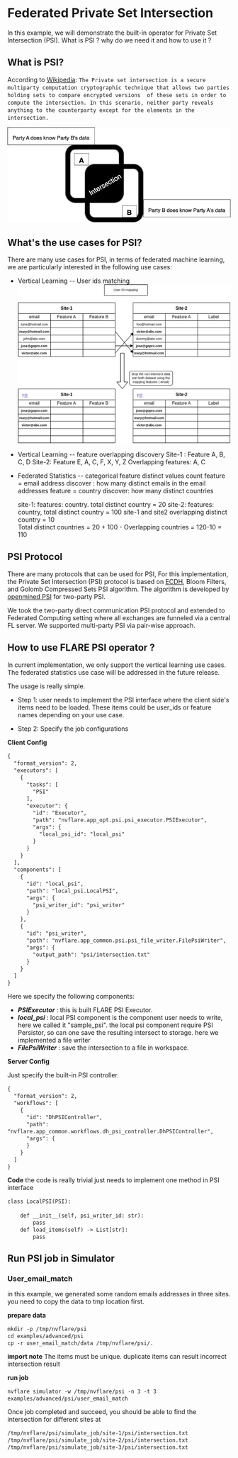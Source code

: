 # Federated Private Set Intersection

In this example, we will demonstrate the built-in operator for Private Set Intersection (PSI).
What is PSI ? why do we need it and how to use it ?  

## What is PSI?

According to [Wikipedia](https://en.wikipedia.org/wiki/Private_set_intersection): ```The Private set intersection is a
secure multiparty computation cryptographic technique that allows two parties holding sets to compare encrypted versions 
of these sets in order to compute the intersection. In this scenario, neither party reveals anything to the counterparty
except for the elements in the intersection.```

![psi.png](psi.png)

## What's the use cases for PSI?

There are many use cases for PSI, in terms of federated machine learning, we are particularly interested in the 
following use cases:
* Vertical Learning -- User ids matching
  ![user_id_match.png](user_id_intersect.png)

* Vertical Learning -- feature overlapping discovery
  Site-1 : Feature A, B, C, D
  Site-2: Feature E, A, C, F, X, Y, Z
  Overlapping features: A, C

* Federated Statistics -- categorical feature distinct values count
  feature = email address
  discover :  how many distinct emails in the email addresses
  feature = country
  discover: how many distinct countries

  site-1:   features: country.  total distinct country = 20
  site-2:   features: country,  total distinct country = 100
  site-1 and site2 overlapping distinct country = 10  
  Total distinct countries = 20 + 100 - Overlapping countries  = 120-10 = 110

## PSI Protocol

There are many protocols that can be used for PSI, For this implementation, the Private Set Intersection (PSI) protocol is based on [ECDH](https://en.wikipedia.org/wiki/Elliptic-curve_Diffie%E2%80%93Hellman),
Bloom Filters, and Golomb Compressed Sets PSI algorithm. The algorithm is developed by [openmined PSI](https://github.com/OpenMined/PSI)
for two-party PSI.

We took the two-party direct communication PSI protocol and extended to Federated Computing setting where all exchanges are
funneled via a central FL server. We supported multi-party PSI via pair-wise approach.

## How to use FLARE PSI operator ? 

In current implementation, we only support the vertical learning use cases. The federated statistics use case will be 
addressed in the future release. 

The usage is really simple. 

* Step 1: user needs to implement the PSI interface where the client side's items need to be loaded.
These items could be user_ids or feature names depending on your use case.

* Step 2: Specify the job configurations

**Client Config**
```
{
  "format_version": 2,
  "executors": [
    {
      "tasks": [
        "PSI"
      ],
      "executor": {
        "id": "Executor",
        "path": "nvflare.app_opt.psi.psi_executor.PSIExecutor",
        "args": {
          "local_psi_id": "local_psi"
        }
      }
    }
  ],
  "components": [
    {
      "id": "local_psi",
      "path": "local_psi.LocalPSI",
      "args": {
        "psi_writer_id": "psi_writer"
      }
    },
    {
      "id": "psi_writer",
      "path": "nvflare.app_common.psi.psi_file_writer.FilePsiWriter",
      "args": {
        "output_path": "psi/intersection.txt"
      }
    }
  ]
}

```
Here we specify the following components:

* **_PSIExecutor_** : this is built FLARE PSI Executor. 
* **_local_psi_** : local PSI component is the component user needs to write, here we called it "sample_psi". 
the local psi component require PSI Persistor, so can one save the resulting intersect to storage. here we implemented
a file writer
* **_FilePsiWriter_** : save the intersection to a file in workspace.  

**Server Config**

Just specify the built-in PSI controller. 
```
{
  "format_version": 2,
  "workflows": [
    {
      "id": "DhPSIController",
      "path": "nvflare.app_common.workflows.dh_psi_controller.DhPSIController",
      "args": {
      }
    }
  ]
}

```
**Code**
 the code is really trivial just needs to implement one method in PSI interface

```
class LocalPSI(PSI):

    def __init__(self, psi_writer_id: str):
        pass
    def load_items(self) -> List[str]:
        pass

```

## Run PSI job in Simulator

### User_email_match 
   in this example, we generated some random emails addresses in three sites. 
   you need to copy the data to tmp location first. 

**prepare data**
```
mkdir -p /tmp/nvflare/psi    
cd examples/advanced/psi 
cp -r user_email_match/data /tmp/nvflare/psi/.
```   
**import note**
   The items must be unique. duplicate items can result incorrect intersection result

**run job** 
```
nvflare simulator -w /tmp/nvflare/psi -n 3 -t 3 examples/advanced/psi/user_email_match
```
Once job completed and succeed, you should be able to find the intersection for different sites at

```
/tmp/nvflare/psi/simulate_job/site-1/psi/intersection.txt 
/tmp/nvflare/psi/simulate_job/site-2/psi/intersection.txt 
/tmp/nvflare/psi/simulate_job/site-3/psi/intersection.txt  
```